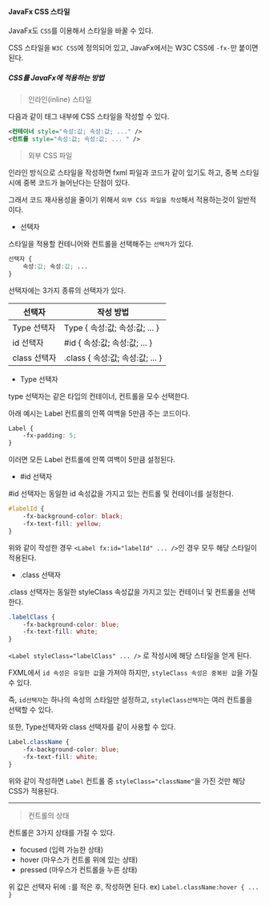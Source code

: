 #### JavaFx CSS 스타일

JavaFx도 `CSS`를 이용해서 스타일을 바꿀 수 있다.

CSS 스타일을 `W3C CSS`에 정의되어 있고, JavaFx에서는 W3C CSS에 `-fx-`만 붙이면 된다.

##### CSS를 JavaFx에 적용하는 방법

> 인라인(inline) 스타일

다음과 같이 태그 내부에 CSS 스타일을 작성할 수 있다.

```xml
<컨테이너 style="속성:값; 속성:값; ..." />
<컨트롤 style="속성:값; 속성:값; ... " />
```

> 외부 CSS 파일

인라인 방식으로 스타일을 작성하면 fxml 파일과 코드가 같이 있기도 하고, 중복 스타일 시에 중복 코드가 늘어난다는 단점이 있다.

그래서 코드 재사용성을 줄이기 위해서 `외부 CSS 파일을 작성`해서 적용하는것이 일반적이다.

- 선택자

스타일을 적용할 컨테니어와 컨트롤을 선택해주는 `선택자`가 있다.

```css
선택자 {
    속성:값; 속성:값; ...
}
```

선택자에는 3가지 종류의 선택자가 있다.

| 선택자 | 작성 방법 |
| --- | --- |
| Type 선택자 | Type { 속성:값; 속성:값; ... } |
| id 선택자 | #id { 속성:값; 속성:값; ... } |
| class 선택자 | .class { 속성:값; 속성:값; ... } |

- Type 선택자

type 선택자는 같은 타입의 컨테이너, 컨트롤을 모수 선택한다.

아래 예시는 Label 컨트롤의 안쪽 여백을 5만큼 주는 코드이다.

```css
Label {
    -fx-padding: 5;
}
```

이러면 모든 Label 컨트롤에 안쪽 여백이 5만큼 설정된다.

- \#id 선택자

\#id 선택자는 동일한 id 속성값을 가지고 있는 컨트롤 및 컨테이너를 설정한다.

```css
#labelId {
    -fx-background-color: black;
    -fx-text-fill: yellow;
}
```

위와 같이 작성한 경우 `<Label fx:id="labelId" ... />`인 경우 모두 해당 스타일이 적용된다.

- .class 선택자

.class 선택자는 동일한 styleClass 속성값을 가지고 있는 컨테이너 및 컨트롤을 선택한다.

```css
.labelClass {
    -fx-background-color: blue;
    -fx-text-fill: white;
}
```

`<Label styleClass="labelClass" ... />` 로 작성시에 해당 스타일을 얻게 된다.

FXML에서 `id 속성은 유일한 값`을 가져야 하지만, `styleClass 속성은 중복된 값`을 가질 수 있다.

즉, `id선택자`는 하나의 속성의 스타일만 설정하고, `styleClass선택자`는 여러 컨트롤을 선택할 수 있다.

또한, Type선택자와 class 선택자를 같이 사용할 수 있다.

```css
Label.className {
    -fx-background-color: blue;
    -fx-text-fill: white;
}
```

위와 같이 작성하면 `Label` 컨트롤 중 `styleClass="className"`을 가진 것만 해당 CSS가 적용된다.

---

> 컨트롤의 상태

컨트롤은 3가지 상태를 가질 수 있다.

- focused (입력 가능한 상태)
- hover (마우스가 컨트롤 위에 있는 상태)
- pressed (마우스가 컨트롤을 누른 상태)

위 값은 선택자 뒤에 `:`를 적은 후, 작성하면 된다. ex) `Label.className:hover { ... }`